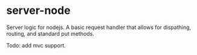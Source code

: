 server-node
===========

Server logic for nodejs. A basic request handler that allows for dispathing, routing, and standard put methods. 

Todo: add mvc support.
